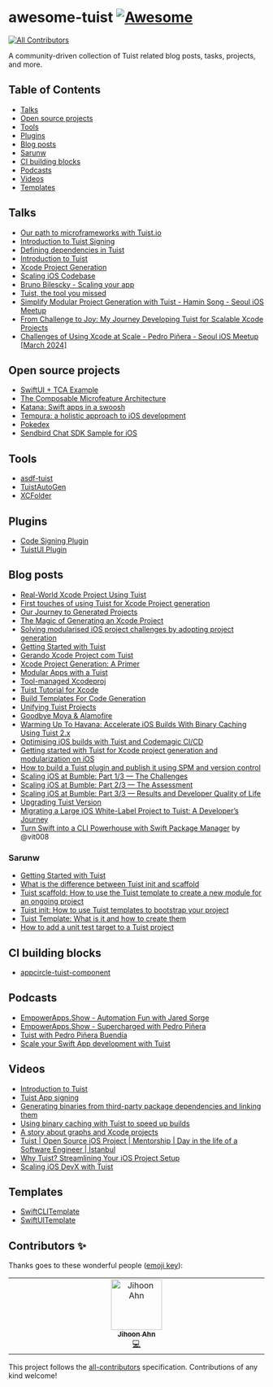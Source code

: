 # awesome-tuist [![Awesome](https://awesome.re/badge.svg)](https://awesome.re)
<!-- ALL-CONTRIBUTORS-BADGE:START - Do not remove or modify this section -->
[![All Contributors](https://img.shields.io/badge/all_contributors-1-orange.svg?style=flat-square)](#contributors-)
<!-- ALL-CONTRIBUTORS-BADGE:END -->

A community-driven collection of Tuist related blog posts, tasks, projects, and more.

## Table of Contents

- [Talks](https://github.com/tuist/awesome-tuist#official)
- [Open source projects](https://github.com/tuist/awesome-tuist#open-source-projects)
- [Tools](https://github.com/tuist/awesome-tuist#tools)
- [Plugins](https://github.com/tuist/awesome-tuist#plugins)
- [Blog posts](https://github.com/tuist/awesome-tuist#blog-posts)
- [Sarunw](https://github.com/tuist/awesome-tuist#sarunw)
- [CI building blocks](https://github.com/tuist/awesome-tuist#ci-building-blocks)
- [Podcasts](https://github.com/tuist/awesome-tuist#podcasts)
- [Videos](https://github.com/tuist/awesome-tuist#videos)
- [Templates](https://github.com/tuist/awesome-tuist#templates)


## Talks

- [Our path to microframeworks with Tuist.io](https://www.youtube.com/watch?v=AHf_LkN8RK0)
- [Introduction to Tuist Signing](https://youtu.be/WGKp1EHcpME)
- [Defining dependencies in Tuist](https://www.youtube.com/watch?v=KHDNKdSKnkw&t=294s)
- [Introduction to Tuist](https://www.youtube.com/watch?v=wCVPWJvJGng&t=1s)
- [Xcode Project Generation](https://www.youtube.com/watch?v=Bxt37t_twug&t=216s)
- [Scaling iOS Codebase](https://blog.houzz.com/scaling-ios-codebase/)
- [Bruno Bilescky - Scaling your app](https://nslondon.com/#bruno-bilescky-scaling-your-app)
- [Tuist, the tool you missed](https://youtu.be/GIr_rk-FUFY)
- [Simplify Modular Project Generation with Tuist - Hamin Song - Seoul iOS Meetup](https://www.youtube.com/watch?v=chsMQCDfyDs)
- [From Challenge to Joy: My Journey Developing Tuist for Scalable Xcode Projects](https://www.youtube.com/watch?v=BqKBnFTiWQg)
- [Challenges of Using Xcode at Scale - Pedro Piñera - Seoul iOS Meetup [March 2024]](https://www.youtube.com/watch?v=rh7gDpvXH2I)

## Open source projects

- [SwiftUI + TCA Example](https://github.com/lm2s/Texther)
- [The Composable Microfeature Architecture](https://github.com/TYRONEMICHAEL/tuist-composable-architecture)
- [Katana: Swift apps in a swoosh](https://github.com/BendingSpoons/katana-swift)
- [Tempura: a holistic approach to iOS development](https://github.com/BendingSpoons/tempura-swift)
- [Pokedex](https://github.com/ronanociosoig/tuist-pokedex)
- [Sendbird Chat SDK Sample for iOS](https://github.com/sendbird/sendbird-chat-sample-ios)

## Tools

- [asdf-tuist](https://github.com/cprecioso/asdf-tuist)
- [TuistAutoGen](https://github.com/naldal/TuistAutoGen)
- [XCFolder](https://github.com/ZhgChgLi/XCFolder)

## Plugins

- [Code Signing Plugin](https://github.com/apps4everyone/tuist-plugin-signing)
- [TuistUI Plugin](https://github.com/jihoonme/tuistui)

## Blog posts

- [Real-World Xcode Project Using Tuist](https://getstream.io/blog/real-world-xcode-tuist/)
- [First touches of using Tuist for Xcode Project generation](https://medium.com/swlh/first-touches-of-using-tuist-for-xcode-project-generation-f46c630bc29b)
- [Our Journey to Generated Projects](https://www.ackee.cz/blog/en/tuist-our-journey-to-generated-projects/)
- [The Magic of Generating an Xcode Project](https://developers.soundcloud.com/blog/tuist-project-generation)
- [Solving modularised iOS project challenges by adopting project generation](https://medium.com/@daniell.jankowskii/solving-modularised-ios-project-challenges-by-adopting-project-generation-eda9cd1ee3bd)
- [Getting Started with Tuist](https://sarunw.com/posts/getting-started-with-tuist/)
- [Gerando Xcode Project com Tuist](https://deciomontanhani.com.br/gerando-xcodeproj-com-tuist/)
- [Xcode Project Generation: A Primer](https://jsorge.net/2021/03/15/xcode-project-generation-a-primer)
- [Modular Apps with a Tuist](https://medium.com/@ronan.ociosoig/modular-apps-with-a-tuist-8fdd8d3fd4bb)
- [Tool-managed Xcodeproj](https://www.thoughtworks.com/radar/techniques/tool-managed-xcodeproj)
- [Tuist Tutorial for Xcode](https://www.raywenderlich.com/24508362-tuist-tutorial-for-xcode)
- [Build Templates For Code Generation](https://ronanociosoig.medium.com/build-templates-for-code-generation-with-tuist-497656e3f6a5)
- [Unifying Tuist Projects](https://ronanociosoig.medium.com/unifying-tuist-projects-80abc226d756)
- [Goodbye Moya & Alamofire](https://ronanociosoig.medium.com/goodbye-moya-alamofire-simplify-your-dependancies-cff5dd649e91)
- [Warming Up To Havana: Accelerate iOS Builds With Binary Caching Using Tuist 2.x](https://ronanociosoig.medium.com/warming-up-to-havana-accelerate-ios-builds-with-binary-caching-using-tuist-2-x-bd9ea6631a92)
- [Optimising iOS builds with Tuist and Codemagic CI/CD](https://blog.codemagic.io/ios-app-caching-using-tuist-and-codemagic/)
- [Getting started with Tuist for Xcode project generation and modularization on iOS](https://www.runway.team/blog/getting-started-with-tuist-for-xcode-project-generation-and-modularization-on-ios)
- [How to build a Tuist plugin and publish it using SPM and version control](https://www.runway.team/blog/how-to-build-a-tuist-plugin-and-publish-it-using-spm-and-version-control)
- [Scaling iOS at Bumble: Part 1/3 — The Challenges](https://medium.com/bumble-tech/scaling-ios-at-bumble-76754fa874f7)
- [Scaling iOS at Bumble: Part 2/3 — The Assessment](https://medium.com/bumble-tech/scaling-ios-at-bumble-239e0fa009f2)
- [Scaling iOS at Bumble: Part 3/3 — Results and Developer Quality of Life](https://medium.com/@jonathan.crooke/scaling-ios-at-bumble-6f0602682903)
- [Upgrading Tuist Version](https://toyboy2.medium.com/upgrading-tuist-version-d53a0f37f402)
- [Migrating a Large iOS White-Label Project to Tuist: A Developer’s Journey](https://medium.com/@vitalikfedun/migrating-a-large-ios-white-label-project-to-tuist-a-developers-journey-4eccb65ca5d6)
- [Turn Swift into a CLI Powerhouse with Swift Package Manager](https://medium.com/@vitalikfedun/turn-swift-into-a-cli-powerhouse-with-swift-package-manager-e800c67cbc99) by @vit008

### Sarunw

- [Getting Started with Tuist](https://sarunw.com/posts/getting-started-with-tuist/)
- [What is the difference between Tuist init and scaffold](https://sarunw.com/posts/what-is-the-difference-between-tuist-init-and-scaffold/)
- [Tuist scaffold: How to use the Tuist template to create a new module for an ongoing project](https://sarunw.com/posts/tuist-scaffold/)
- [Tuist init: How to use Tuist templates to bootstrap your project](https://sarunw.com/posts/tuist-init/)
- [Tuist Template: What is it and how to create them](https://sarunw.com/posts/tuist-template/)
- [How to add a unit test target to a Tuist project](https://sarunw.com/posts/how-to-add-unit-test-target-to-tuist-project/)

## CI building blocks
- [appcircle-tuist-component](https://github.com/appcircleio/appcircle-tuist-component)

## Podcasts

- [EmpowerApps.Show - Automation Fun with Jared Sorge](https://brightdigit.com/episodes/084-automation-fun-with-jared-sorge/)
- [EmpowerApps.Show - Supercharged with Pedro Piñera](https://brightdigit.com/episodes/154-supercharged-with-pedro-pinera/)
- [Tuist with Pedro Piñera Buendía](https://thebakery.dev/08/)
- [Scale your Swift App development with Tuist](https://www.youtube.com/watch?v=GmQMKiH0hHk)

## Videos

- [Introduction to Tuist](https://www.youtube.com/watch?v=wCVPWJvJGng)
- [Tuist App signing ](https://www.youtube.com/watch?v=WGKp1EHcpME)
- [Generating binaries from third-party package dependencies and linking them](https://www.youtube.com/watch?v=D5sVLZanAJU)
- [Using binary caching with Tuist to speed up builds](https://www.youtube.com/watch?v=Qq7E3YlPJog)
- [A story about graphs and Xcode projects](https://www.youtube.com/watch?v=CxLtm1depZs)
- [Tuist | Open Source iOS Project | Mentorship | Day in the life of a Software Engineer | İstanbul](https://www.youtube.com/watch?v=rzTY7La1HWA)
- [Why Tuist? Streamlining Your iOS Project Setup](https://www.youtube.com/watch?v=CnsY_P8Y934)
- [Scaling iOS DevX with Tuist](https://www.youtube.com/watch?v=HybqYfIpIqc)

## Templates

- [SwiftCLITemplate](https://github.com/dfreniche/SwiftCLITemplate)
- [SwiftUITemplate](https://github.com/haifengkao/SwiftUITemplate)

## Contributors ✨

Thanks goes to these wonderful people ([emoji key](https://allcontributors.org/docs/en/emoji-key)):

<!-- ALL-CONTRIBUTORS-LIST:START - Do not remove or modify this section -->
<!-- prettier-ignore-start -->
<!-- markdownlint-disable -->
<table>
  <tbody>
    <tr>
      <td align="center" valign="top" width="14.28%"><a href="http://blog.jihoon.me"><img src="https://avatars.githubusercontent.com/u/68891494?v=4?s=100" width="100px;" alt="Jihoon Ahn"/><br /><sub><b>Jihoon Ahn</b></sub></a><br /><a href="https://github.com/tuist/awesome-tuist/commits?author=jihoonahn" title="Code">💻</a></td>
    </tr>
  </tbody>
</table>

<!-- markdownlint-restore -->
<!-- prettier-ignore-end -->

<!-- ALL-CONTRIBUTORS-LIST:END -->

This project follows the [all-contributors](https://github.com/all-contributors/all-contributors) specification. Contributions of any kind welcome!
